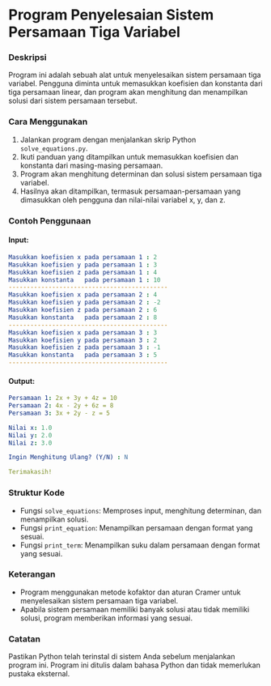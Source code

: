 # Program Penyelesaian Sistem Persamaan Tiga Variabel

### Deskripsi
Program ini adalah sebuah alat untuk menyelesaikan sistem persamaan tiga variabel. Pengguna diminta untuk memasukkan koefisien dan konstanta dari tiga persamaan linear, dan program akan menghitung dan menampilkan solusi dari sistem persamaan tersebut.

### Cara Menggunakan
1. Jalankan program dengan menjalankan skrip Python `solve_equations.py`.
2. Ikuti panduan yang ditampilkan untuk memasukkan koefisien dan konstanta dari masing-masing persamaan.
3. Program akan menghitung determinan dan solusi sistem persamaan tiga variabel.
4. Hasilnya akan ditampilkan, termasuk persamaan-persamaan yang dimasukkan oleh pengguna dan nilai-nilai variabel x, y, dan z.

### Contoh Penggunaan
#### Input:
```yaml
Masukkan koefisien x pada persamaan 1 : 2
Masukkan koefisien y pada persamaan 1 : 3
Masukkan koefisien z pada persamaan 1 : 4
Masukkan konstanta   pada persamaan 1 : 10
--------------------------------------------
Masukkan koefisien x pada persamaan 2 : 4
Masukkan koefisien y pada persamaan 2 : -2
Masukkan koefisien z pada persamaan 2 : 6
Masukkan konstanta   pada persamaan 2 : 8
--------------------------------------------
Masukkan koefisien x pada persamaan 3 : 3
Masukkan koefisien y pada persamaan 3 : 2
Masukkan koefisien z pada persamaan 3 : -1
Masukkan konstanta   pada persamaan 3 : 5
--------------------------------------------
```
#### Output:
```yaml
Persamaan 1: 2x + 3y + 4z = 10
Persamaan 2: 4x - 2y + 6z = 8
Persamaan 3: 3x + 2y - z = 5

Nilai x: 1.0
Nilai y: 2.0
Nilai z: 3.0

Ingin Menghitung Ulang? (Y/N) : N

Terimakasih!
```

### Struktur Kode
- Fungsi `solve_equations`: Memproses input, menghitung determinan, dan menampilkan solusi.
- Fungsi `print_equation`: Menampilkan persamaan dengan format yang sesuai.
- Fungsi `print_term`: Menampilkan suku dalam persamaan dengan format yang sesuai.

### Keterangan
- Program menggunakan metode kofaktor dan aturan Cramer untuk menyelesaikan sistem persamaan tiga variabel.
- Apabila sistem persamaan memiliki banyak solusi atau tidak memiliki solusi, program memberikan informasi yang sesuai.

### Catatan
Pastikan Python telah terinstal di sistem Anda sebelum menjalankan program ini. Program ini ditulis dalam bahasa Python dan tidak memerlukan pustaka eksternal.
